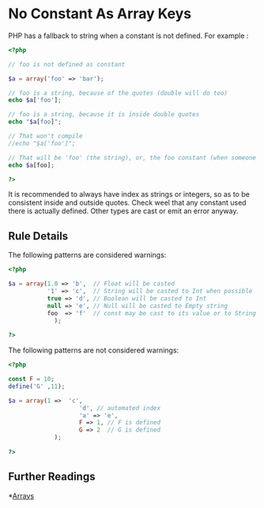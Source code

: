 <!-- PHP Manual -->
# No Constant As Array Keys

PHP has a fallback to string when a constant is not defined. For example : 

```php
<?php

// foo is not defined as constant 

$a = array('foo' => 'bar');

// foo is a string, because of the quotes (double will do too)
echo $a['foo'];

// foo is a string, because it is inside double quotes
echo "$a[foo]";

// That won't compile
//echo "$a['foo']";

// That will be 'foo' (the string), or, the foo constant (when someone defines it)
echo $a[foo];

?>
```
It is recommended to always have index as strings or integers, so as to be consistent inside and outside quotes. Check weel that any constant used there is actually defined. Other types are cast or emit an error anyway.

## Rule Details

The following patterns are considered warnings:

```php
<?php

$a = array(1.0 => 'b',  // Float will be casted
		   '1' => 'c',  // String will be casted to Int when possible
		   true => 'd', // Boolean will be casted to Int
		   null => 'e', // Null will be casted to Empty string
	  	   foo  => 'f'  // const may be cast to its value or to String
			 );
 
?>
```

The following patterns are not considered warnings:

```php
<?php

const F = 10;
define('G' ,11);

$a = array(1 =>  'c', 
				    'd', // automated index
		 		    'a' => 'e',
		 		    F => 1, // F is defined
		 		    G => 2  // G is defined
			 );
 
?>
```

<!--
### Options

## When Not To Use It
-->

## Further Readings
*[Arrays](http://php.net/manual/en/language.types.array.php)

